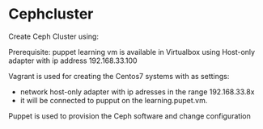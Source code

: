 # Cephcluster
Create Ceph Cluster using:

Prerequisite: puppet learning vm is available in Virtualbox using Host-only adapter with ip address 192.168.33.100

Vagrant is used for creating the Centos7 systems with as settings:
- network host-only adapter with ip adresses in the range 192.168.33.8x
- it will be connected to pupput on the learning.pupet.vm.

Puppet is used to provision the Ceph software and change configuration
